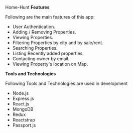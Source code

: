 Home-Hunt
**Features**

Following are the main features of this app:

* User Authentication.
* Adding / Removing Properties.
* Viewing Properties.
* Filtering Properties by city and by sale/rent.
* Searching Properties.
* Listing Recently added properties.
* Contacting owner by email.
* Viewing Property's location on Map.

**Tools and Technologies**

Following Tools and Technologies are used in development

* Node.js
* Express.js
* React.js
* MongoDB
* Redux
* Reactstrap
* Passport.js
